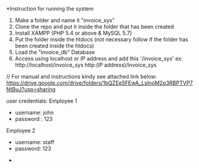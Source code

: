*Instruction for running the system

1. Make a folder and name it "invoice_sys"
2. Clone the repo and put it inside the folder that has been created
3. Install XAMPP (PHP 5.4 or above & MySQL 5.7)
4. Put the folder inside the htdocs (not necessary follow if the folder has been created inside the htdocs)
5. Load the "invoice_db" Database
6. Access using localhost or IP address and add this '/invoice_sys'
	ex: http://localhost/invoice_sys
		http:(IP address)/invoice_sys

// For manual and instructions kindy see attached link below:
https://drive.google.com/drive/folders/1bQZEe5FEwA_LsInoM2p3RBPTVP7NtBuJ?usp=sharing

user credentials:
Employee 1
 - username: john
 - password : 123

Employee 2
 - username: staff
 - password: 123
*

